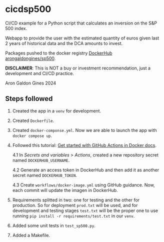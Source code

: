 # cicdsp500

CI/CD example for a Python script that calculates an inversion on the S&amp;P 500 index.

Webapp to provide the user with the estimated quantity of euros given last 2 years of historical data and the DCA amounts to invest.

Packages pushed to the docker registry [DockerHub arongaldongines/sp500](https://hub.docker.com/r/arongaldongines/sp500).

**DISCLAIMER**:
This is NOT a buy or investment recommendation, just a development and CI/CD practice.

Aron Galdon Gines 2024

## Steps followed

1. Created the app in a `venv` for development.

2. Created `Dockerfile`.

3. Created `docker-componse.yml`. Now we are able to launch the app with `docker compose up`.

4. Followed this tutorial: [Get started with GitHub Actions in Docker docs](https://docs.docker.com/build/ci/github-actions/#get-started-with-github-actions).

    4.1 In *Secrets and variables > Actions*, created a new repository secret named `DOCKERHUB_USERNAME`.

    4.2 Generate an access token in DockerHub and then add it as another secret named `DOCKERHUB_TOKEN`.

    4.3 Create `workflows/docker-image.yml` using GitHub guidance. Now, each commit will update the imagen in DockerHub.

5. Requirements splitted in two: one for testing and the other for production. So for deployment `prod.txt` will be used, and for development and testing stages `test.txt` will be the proper one to use running `pip install -r requirements/test.txt` in our `venv`.

6. Added some unit tests in `test_sp500.py`.

7. Added a Makefile.
